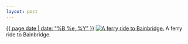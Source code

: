 ```yaml
---
layout: post
---
```


<p>
  <time><a href="/307">{{ page.date | date: "%B %e, %Y" }}</a></time>
  <a href="/307"><img src="{{ site.assets_url }}/307-640.jpg" srcset="{{ site.assets_url }}/307-1280.jpg 1280w, {{ site.assets_url }}/307-960.jpg 960w, {{ site.assets_url }}/307-640.jpg 640w, {{ site.assets_url }}/307-320.jpg 320w" sizes="(min-width: 700px) 50vw, calc(100vw - 2rem)" alt="A ferry ride to Bainbridge." /></a>
  <span>A ferry ride to Bainbridge.</span>
</p>
